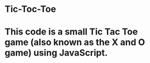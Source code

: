 # Tic-Toc-Toe
# This code is a small Tic Tac Toe game (also known as the X and O game) using JavaScript.
